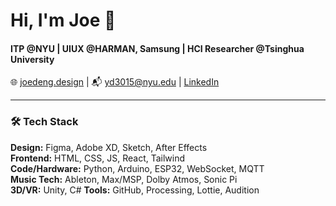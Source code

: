 # Hi, I'm Joe 👋
#### ITP @NYU | UIUX @HARMAN, Samsung | HCI Researcher @Tsinghua University
🌐 [joedeng.design](https://www.joedeng.design) | 📬 yd3015@nyu.edu | [LinkedIn](https://linkedin.com/in/yifan-deng-b471b2252)

---

### 🛠️ Tech Stack

**Design:** Figma, Adobe XD, Sketch, After Effects  
**Frontend:** HTML, CSS, JS, React, Tailwind  
**Code/Hardware:** Python, Arduino, ESP32, WebSocket, MQTT  
**Music Tech:** Ableton, Max/MSP, Dolby Atmos, Sonic Pi  
**3D/VR:** Unity, C#
**Tools:** GitHub, Processing, Lottie, Audition
